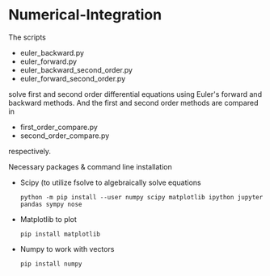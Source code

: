 # Numerical-Integration

The scripts

  - euler_backward.py
  - euler_forward.py
  - euler_backward_second_order.py
  - euler_forward_second_order.py
  
solve first and second order differential equations using Euler's forward and backward methods.
And the first and second order methods are compared in

  - first_order_compare.py
  - second_order_compare.py

respectively. 

Necessary packages & command line installation

  - Scipy (to utilize fsolve to algebraically solve equations
  
        python -m pip install --user numpy scipy matplotlib ipython jupyter pandas sympy nose
  - Matplotlib to plot
  
        pip install matplotlib
  - Numpy to work with vectors
  
        pip install numpy
